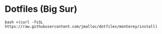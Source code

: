 # Dotfiles (Big Sur)

```shell
bash <(curl -fsSL https://raw.githubusercontent.com/jmalloc/dotfiles/monterey/install)
```
